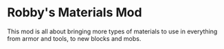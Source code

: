 # Robby's Materials Mod
This mod is all about bringing more types of materials to use in everything from armor and tools, to new blocks and mobs.
